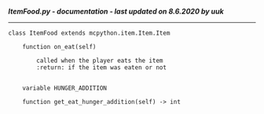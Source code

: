 ***ItemFood.py - documentation - last updated on 8.6.2020 by uuk***
___

    class ItemFood extends mcpython.item.Item.Item

        function on_eat(self)
            
            called when the player eats the item
            :return: if the item was eaten or not


        variable HUNGER_ADDITION

        function get_eat_hunger_addition(self) -> int